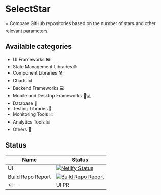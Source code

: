 # SelectStar

⭐️ Compare GitHub repositories based on the number of stars and other relevant parameters.

## Available categories

- UI Frameworks 🖼️
- State Management Libraries 🌐
- Component Libraries 🛠️
- Charts 📊
- Backend Frameworks 💻
- Mobile and Desktop Frameworks 📱💻
- Database 📂
- Testing Libraries 🧪
- Monitoring Tools 📈
- Analytics Tools 📊
- Others 🔧

## Status

| Name              | Status                                                                                                                                                                                     |
| ----------------- | ------------------------------------------------------------------------------------------------------------------------------------------------------------------------------------------ |
| UI                | [![Netlify Status](https://api.netlify.com/api/v1/badges/1d90db00-2475-4aac-959c-f83f5c9595d3/deploy-status)](https://app.netlify.com/sites/selectstar/deploys)                            |
| Build Repo Report | [![Build Repo Report](https://github.com/lifeparticle/SelectStar/actions/workflows/python-app.yml/badge.svg)](https://github.com/lifeparticle/SelectStar/actions/workflows/python-app.yml) |
 <!--              | UI PR | [![UI PR](https://github.com/lifeparticle/binarytree/actions/workflows/ui-pr.yml/badge.svg)](https://github.com/lifeparticle/binarytree/actions/workflows/ui-pr.yml) | -->
